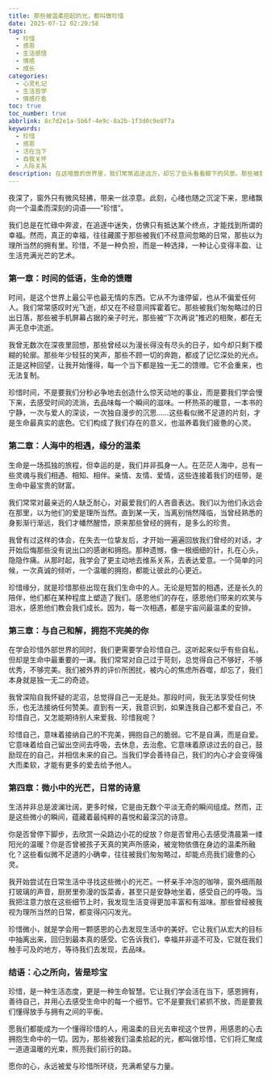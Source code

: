 ```yaml
---
title: 那些被温柔拾起的光，都叫做珍惜
date: 2025-07-12 02:20:58
tags:
  - 珍惜
  - 感恩
  - 生活感悟
  - 情感
  - 成长
categories:
  - 心灵札记
  - 生活哲学
  - 情感疗愈
toc: true
toc_number: true
abbrlink: 8c7d2e1a-5b6f-4e9c-8a2b-1f3d0c9e8f7a
keywords:
  - 珍惜
  - 感恩
  - 活在当下
  - 自我关怀
  - 人际关系
description: 在这喧嚣的世界里，我们常常追逐远方，却忘了低头看看脚下的风景。那些被我们忽略的日常，那些以为理所当然的拥有，其实都蕴藏着生命最深沉的温柔。今天，我想和你聊聊“珍惜”——这个看似简单，却能点亮我们生命每一个角落的词语。它不是一种负担，而是一种选择，一种让心变得丰盈、让生活充满光芒的艺术。
---
```


夜深了，窗外只有微风轻拂，带来一丝凉意。此刻，心绪也随之沉淀下来，思绪飘向一个温柔而深刻的词语——“珍惜”。

我们总是在忙碌中奔波，在追逐中迷失，仿佛只有抵达某个终点，才能找到所谓的幸福。然而，真正的幸福，往往藏匿于那些被我们不经意间忽略的日常，那些以为理所当然的拥有里。珍惜，不是一种负担，而是一种选择，一种让心变得丰盈、让生活充满光芒的艺术。

### 第一章：时间的低语，生命的馈赠

时间，是这个世界上最公平也最无情的东西。它从不为谁停留，也从不偏爱任何人。我们常常感叹时光飞逝，却又在不经意间挥霍着它。那些被我们匆匆略过的日出日落，那些被手机屏幕占据的亲子时光，那些被“下次再说”推迟的相聚，都在无声无息中流逝。

我曾无数次在深夜里回想，那些曾经以为漫长得没有尽头的日子，如今却只剩下模糊的轮廓。那些年少轻狂的笑声，那些不顾一切的奔跑，都成了记忆深处的光点。正是这种回望，让我开始懂得，每一个当下都是独一无二的馈赠。它不会重来，也无法复制。

珍惜时间，不是要我们分秒必争地去创造什么惊天动地的事业，而是要我们学会慢下来，去感受时间的流淌，去品味每一个瞬间的滋味。一杯热茶的暖意，一本书的宁静，一次与爱人的深谈，一次独自漫步的沉思……这些看似微不足道的片刻，才是生命最真实的底色。它们构成了我们存在的意义，也滋养着我们疲惫的心灵。

### 第二章：人海中的相遇，缘分的温柔

生命是一场孤独的旅程，但幸运的是，我们并非孤身一人。在茫茫人海中，总有一些灵魂与我们相遇、相知、相伴。亲情、友情、爱情，这些连接着我们的纽带，是生命中最宝贵的财富。

我们常常对最亲近的人缺乏耐心，对最爱我们的人吝啬表达。我们以为他们永远会在那里，以为他们的爱是理所当然。直到某一天，当离别悄然降临，当曾经熟悉的身影渐行渐远，我们才幡然醒悟，原来那些曾经的拥有，是多么的珍贵。

我曾有过这样的体会，在失去一位挚友后，才开始一遍遍回放我们曾经的对话，才开始后悔那些没有说出口的感谢和拥抱。那种遗憾，像一根细细的针，扎在心头，隐隐作痛。从那时起，我学会了更主动地去维系关系，去表达爱意。一个简单的问候，一次真诚的倾听，一个温暖的拥抱，都能让彼此的心更近。

珍惜缘分，就是珍惜那些出现在我们生命中的人。无论是短暂的相遇，还是长久的陪伴，他们都在某种程度上塑造了我们。感恩他们的存在，感恩他们带来的欢笑与泪水，感恩他们教会我们成长。因为，每一次相遇，都是宇宙间最温柔的安排。

### 第三章：与自己和解，拥抱不完美的你

在学会珍惜外部世界的同时，我们更需要学会珍惜自己。这听起来似乎有些自私，但却是生命中最重要的一课。我们常常对自己过于苛刻，总觉得自己不够好，不够优秀，不够完美。我们被外界的评价所困扰，被内心的焦虑所吞噬，却忘了，我们本身就是独一无二的奇迹。

我曾深陷自我怀疑的泥沼，总觉得自己一无是处。那段时间，我无法享受任何快乐，也无法接纳任何赞美。直到有一天，我意识到，如果连我自己都不爱自己，不珍惜自己，又怎能期待别人来爱我、珍惜我呢？

珍惜自己，意味着接纳自己的不完美，拥抱自己的脆弱。它不是自满，而是自爱。它意味着给自己留出空间去呼吸，去休息，去治愈。它意味着原谅过去的自己，鼓励现在的自己，并相信未来的自己。当我们学会善待自己，我们的内心才会变得强大而柔软，才能有更多的爱去给予他人。

### 第四章：微小中的光芒，日常的诗意

生活并非总是波澜壮阔，更多时候，它是由无数个平淡无奇的瞬间组成。然而，正是这些微小的瞬间，蕴藏着最纯粹的喜悦和最深沉的诗意。

你是否曾停下脚步，去欣赏一朵路边小花的绽放？你是否曾用心去感受清晨第一缕阳光的温暖？你是否曾被孩子天真的笑声所感染，被宠物依偎在身边的温柔所融化？这些看似微不足道的小确幸，往往被我们匆匆略过，却能点亮我们疲惫的心灵。

我开始尝试在日常生活中寻找这些微小的光芒。一杯亲手冲泡的咖啡，窗外细雨敲打玻璃的声音，厨房里弥漫的饭菜香，甚至只是安静地坐着，感受自己的呼吸。当我把注意力放在这些细节上时，我发现生活变得更加丰富和有滋味。那些曾经被我视为理所当然的日常，都变得闪闪发光。

珍惜微小，就是学会用一颗感恩的心去发现生活中的美好。它让我们从宏大的目标中抽离出来，回归到最本真的感受。它告诉我们，幸福并非遥不可及，它就在我们触手可及的地方，等待我们去发现，去品味。

### 结语：心之所向，皆是珍宝

珍惜，是一种生活态度，更是一种生命智慧。它让我们学会活在当下，感恩拥有，善待自己，并用心去感受生命中的每一个细节。它不是要我们紧抓不放，而是要我们懂得放手与拥有之间的平衡。

愿我们都能成为一个懂得珍惜的人，用温柔的目光去审视这个世界，用感恩的心去拥抱生命中的一切。因为，那些被我们温柔拾起的光，都叫做珍惜，它们将汇聚成一道道温暖的光束，照亮我们前行的路。

愿你的心，永远被爱与珍惜所环绕，充满希望与力量。